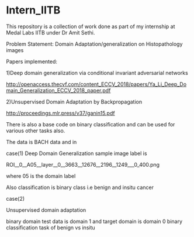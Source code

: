 # Intern_IITB
This repository is a collection of work done as part of my internship at Medal Labs IITB under Dr Amit Sethi.


Problem Statement: Domain Adaptation/generalization on Histopathology images


Papers implemented:

1)Deep domain generalization via conditional invariant adversarial networks

http://openaccess.thecvf.com/content_ECCV_2018/papers/Ya_Li_Deep_Domain_Generalization_ECCV_2018_paper.pdf

2)Unsupervised Domain Adaptation by Backpropagation

http://proceedings.mlr.press/v37/ganin15.pdf

There is also a base code on binary classification and can be used for various other tasks also.

The data is BACH data and in

case(1)
Deep Domain Generalization
sample image label is

ROI__0__A05__layer__0__3663__12676__2196__1249___0_400.png

where 05 is the domain label

Also classification is binary class i.e benign and insitu cancer

case(2)

Unsupervised domain adaptation

binary domain test data is domain 1 and target domain is domain 0
binary classification task of benign vs insitu



